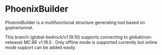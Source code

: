 # PhoenixBuilder

PhoenixBuilder is a multifunctional structure generating tool based on gophertunnel.

This branch (global-bedrock/v1.19.10) supports connecting to global(non-netease) MC:BE
v1.19.0 . Only offline mode is supported currently but online mode support can be added
easily.
